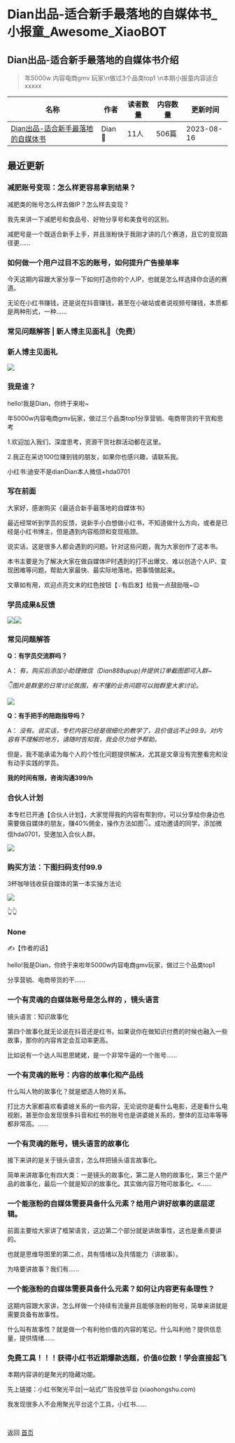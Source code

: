 # Dian出品-适合新手最落地的自媒体书_小报童_Awesome_XiaoBOT

## Dian出品-适合新手最落地的自媒体书介绍
> 年5000w 内容电商gmv 玩家\n做过3个品类top1 \n本期小报童内容适合xxxxx  
  


|名称|作者|读者数量|内容数量|更新时间|
|---|---|---|---|---|
|[Dian出品-适合新手最落地的自媒体书](https://xiaobot.net/p/20230701?refer=0b133df9-27dc-423b-8101-639049001c13)|Dian 🍷|11人|506篇|2023-08-16|

## 最近更新
### 减肥账号变现：怎么样更容易拿到结果？

减肥类的账号怎么样去做IP？怎么样去变现？

我先来讲一下减肥号和食品号、好物分享号和美食号的区别。

减肥号是一个既适合新手上手，并且涨粉快于我刚才讲的几个赛道，且它的变现路径更......

### 如何做一个用户过目不忘的账号，如何提升广告接单率

今天这期内容跟大家分享一下如何打造你的个人IP，也就是怎么样选择你合适的赛道。

无论在小红书赚钱，还是说在抖音赚钱，甚至在小破站或者说视频号赚钱，本质都是两种形式，一种......

### 常见问题解答 | 新人博主见面礼🎁（免费）

### 新人博主见面礼

![](https://static.xiaobot.net/file/2023-08-14/182356/96b5feff0e3cf6cf9f701f539df2a2d7.jpeg)

### 我是谁？

hello!我是Dian，你终于来啦~

年5000w内容电商gmv玩家，做过三个品类top1分享营销、电商带货的干货和思考

1.欢迎加入我们，深度思考，资源干货社群活动都在这里。

2.我正在采访100位赚到钱的朋友，如果你也感兴趣，请联系我。

小红书:迪安不是dianDian本人微信+hda0701

### 写在前面

大家好，感谢购买《最适合新手最落地的自媒体书》

最近经常听到学员的反馈，说新手小白想做小红书，不知道做什么方向，或者是已经是小红书博主，但是遇到内容瓶颈和变现瓶颈。

说实话，这是很多人都会遇到的问题。针对这些问题，我为大家创作了这本书。

本书主要是为了解决大家在做自媒体IP时遇到的打不出爆文、难以创造个人IP、变现困难等问题，帮助大家最快、最实际地落地，把事情做起来。

文章如有用，欢迎点亮文末的红色按钮【💡有启发】给我一点鼓励哦~😉

### 学员成果&反馈

![](https://static.xiaobot.net/file/2023-08-14/182356/4ebaab0a015d775e9964bf26809b520d.jpeg)![](https://static.xiaobot.net/file/2023-08-14/182356/010f9371d9635ff4f9589164be3fce04.jpeg)

### **常见问题解答**

**Q：有学员交流群吗？**

A： _有，购买后添加小助理微信（Dian888upup)并提供订单截图即可入群~_

_👇图片是群里的日常讨论氛围，有不懂的业务问题可以抛群里大家讨论。_

![](https://static.xiaobot.net/file/2023-08-13/182356/ae8b58210ce81717ea906201981ecdd4.png)

**Q：有手把手的陪跑指导吗？**

A： _没有。说实话，专栏内容已经是很细化的教学了，且价值远不止99.9。对内容有不理解的地方，请随时告知我，我会尽力给予帮助。_

但是，我不能承诺为每个人的个性化问题提供解决，尤其是文章没有完整看完和没有动手实践的学员。

**我的时间有限，咨询沟通399/h**

### **合伙人计划**

本专栏已开通【合伙人计划】，大家觉得我的内容有帮到你，可以分享给你身边也需要做自媒体的朋友，赚40%佣金，操作方法如图👇。成功邀请的同学，添加微信hda0701，受邀加入合伙人群。

![](https://static.xiaobot.net/file/2023-08-13/182356/aed19b61f7648d91bac9c3481ead9298.jpeg)

### **购买方法：下图扫码支付99.9**

3杯咖啡钱收获自媒体的第一本实操方法论

![](https://static.xiaobot.net/file/2023-08-13/182356/ae5f8eb713ca19de7c85a8355fd89fea.jpeg)

👆👆

### None

✍【作者的话】

hello!我是Dian，你终于来啦年5000w内容电商gmv玩家，做过三个品类top1

分享营销、电商带货的干......

### 一个有灵魂的自媒体账号是怎么样的 ，镜头语言

镜头语言：知识故事化

第四个故事化就无论说在抖音还是红书，如果说你在做知识付费的时候也融入一些故事，那你的内容肯定会互动率更高。

比如说有一个达人叫恩恩姥姥，是一个非常牛逼的一个账号......

### 一个有灵魂的账号：内容的故事化和产品线

什么叫人物的故事化？就是塑造人物的关系。

打比方大家都喜欢看婆媳关系的一些内容，无论说你是看什么电影，还是看什么电视剧，甚至你会发现很多抖音和红书的账号也是讲婆媳关系的，整体的互动率等等都非常高。......

### 一个有灵魂的账号，镜头语言的故事化

接下来讲的是关于镜头语言，怎么样把镜头语言故事化。

简单来讲故事化有四大类：一是镜头的故事化，第二是人物的故事化，第三个是产品的故事化，最后一个就是知识的故事化。其实做内容万物可故事化。<......

### 一个能涨粉的自媒体需要具备什么元素？给用户讲好故事的底层逻辑。

前面主要给大家讲了框架语言，这边第二个部分就是讲故事性，这也是重点要讲的。

也就是思维导图里的第二点，具有情绪以及共情能力（讲故事）。

为啥要讲故事？我们有......

### 一个能涨粉的自媒体需要具备什么元素？如何让内容更有条理性？

这期内容跟大家讲，怎么样做一个持续有流量并且能够涨粉的账号，简单来讲就是需要具备有故事性。

什么叫有故事性？就是做一个有利他价值的内容的笔记。什么叫利他？提供信息量，提供情绪......

### 免费工具！！！获得小红书近期爆款选题，价值6位数！学会直接起飞

本期内容讲的是聚光的隐藏功能。

先上链接：小红书聚光平台|一站式广告投放平台 (xiaohongshu.com)

我发现很多人不会用聚光平台这个工具，小红书......


<a href="https://github.com/Reno9527/awesome-xiaobot" style="color: white; text-decoration: none;">awesome-xiaobot</a>

返回 [首页](../README.md)
